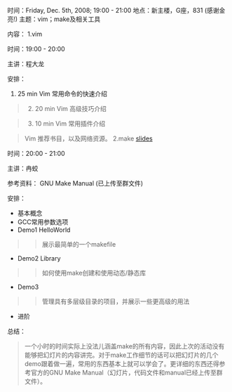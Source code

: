 时间：Friday, Dec. 5th, 2008; 19:00 - 21:00
地点：新主楼，G座，831 (感谢金亮!)
主题：vim；make及相关工具

内容：
1.vim

时间：19:00 - 20:00

主讲：程大龙

安排：

  1. 25 min Vim 常用命令的快速介绍

> 2. 20 min Vim 高级技巧介绍

> 3. 10 min Vim 常用插件介绍

> Vim 推荐书目，以及网络资源。
2.make  [slides](http://bhosc.googlecode.com/files/2008-12-05_beginning_make.pdf)

时间：20:00 - 21:00

主讲：冉蛟

参考资料： GNU Make Manual (已上传至群文件)

安排：

  * 基本概念
  * GCC常用参数选项
  * Demo1 HelloWorld
> > 展示最简单的一个makefile
  * Demo2 Library
> > 如何使用make创建和使用动态/静态库
  * Demo3
> > 管理具有多层级目录的项目，并展示一些更高级的用法
  * 进阶

总结：


> 一个小时的时间实际上没法儿涵盖make的所有内容，因此上次的活动没有能够把幻灯片的内容讲完。对于make工作细节的话可以把幻灯片的几个demo跟着做一遍，常用的东西基本上就可以学会了。更详细的东西还得参考官方的GNU Make Manual（幻灯片，代码文件和manual已经上传至群文件）。